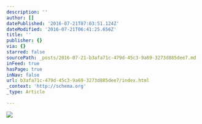 ```yaml
---
description: ''
author: []
datePublished: '2016-07-21T07:03:51.124Z'
dateModified: '2016-07-21T06:41:25.656Z'
title: ''
publisher: {}
via: {}
starred: false
sourcePath: _posts/2016-07-21-b3afa71c-479d-45c3-9a69-3273d885dee7.md
inFeed: true
hasPage: true
inNav: false
url: b3afa71c-479d-45c3-9a69-3273d885dee7/index.html
_context: 'http://schema.org'
_type: Article

---
```

![](https://the-grid-user-content.s3-us-west-2.amazonaws.com/941263e1-15a2-46f0-99c3-8a93f24b6e74.png)